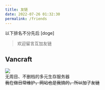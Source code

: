 ```yaml
---
title: 友链
date: 2022-07-26 01:32:30
permalink: /friends
---
```

以下排名不分先后 [doge]
> 欢迎留言互加友链

<!-- more -->

## Vancraft
[![](https://vancraft.cn/img/icon.png)](https://vancraft.cn/)  
无周目、不删档的多元生存服务器  
~~我在做日常维护，网站也是我搞的，所以加了友链~~